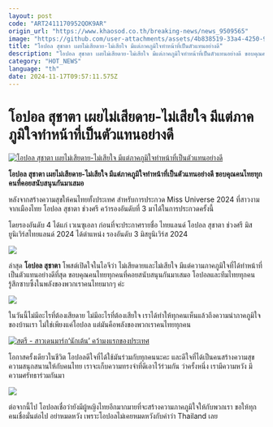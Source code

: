 ```yaml
---
layout: post
code: "ART2411170952QOK9AR"
origin_url: "https://www.khaosod.co.th/breaking-news/news_9509565"
image: "https://github.com/user-attachments/assets/4b838519-33a4-4250-9519-510b57dd80f0"
title: "โอปอล สุชาตา เผยไม่เสียดาย-ไม่เสียใจ มีแต่ภาคภูมิใจทำหน้าที่เป็นตัวแทนอย่างดี"
description: "โอปอล สุชาตา เผยไม่เสียดาย-ไม่เสียใจ มีแต่ภาคภูมิใจทำหน้าที่เป็นตัวแทนอย่างดี ขอบคุณคนไทยทุกคนที่คอยสนับสนุนกันมาเสมอมาตลอด"
category: "HOT_NEWS"
language: "th"
date: 2024-11-17T09:57:11.575Z
---
```


# โอปอล สุชาตา เผยไม่เสียดาย-ไม่เสียใจ มีแต่ภาคภูมิใจทำหน้าที่เป็นตัวแทนอย่างดี

[![โอปอล สุชาตา เผยไม่เสียดาย-ไม่เสียใจ มีแต่ภาคภูมิใจทำหน้าที่เป็นตัวแทนอย่างดี](https://www.khaosod.co.th/wpapp/uploads/2024/11/Opal-Suchata5445-2.jpg "โอปอล สุชาตา เผยไม่เสียดาย-ไม่เสียใจ มีแต่ภาคภูมิใจทำหน้าที่เป็นตัวแทนอย่างดี")](https://www.khaosod.co.th/wpapp/uploads/2024/11/Opal-Suchata5445-2.jpg)

**โอปอล สุชาตา เผยไม่เสียดาย-ไม่เสียใจ มีแต่ภาคภูมิใจทำหน้าที่เป็นตัวแทนอย่างดี ขอบคุณคนไทยทุกคนที่คอยสนับสนุนกันมาเสมอ**

หลังจากสร้างความสุขให้คนไทยทั้งประเทศ สำหรับการประกวด Miss Universe 2024 ที่สาวงามจากเมืองไทย โอปอล สุชาตา ช่วงศรี คว้ารองอันดับที่ 3 มาได้ในการประกวดครั้งนี้

โดยรองอันดับ 4 ได้แก่ เวเนซุเอลา ก่อนที่จะประกาศรายชื่อ ไทยแลนด์ โอปอล สุชาตา ช่วงศรี มิสยูนิเวิร์สไทยแลนด์ 2024 ได้ตำแหน่ง รองอันดับ 3 มิสยูนิเวิร์ส 2024

[![](https://www.khaosod.co.th/wpapp/uploads/2024/11/Empathy1117-1.jpg)](https://www.khaosod.co.th/wpapp/uploads/2024/11/Empathy1117-1.jpg)

ล่าสุด **โอปอล สุชาตา** โพสต์เปิดใจในไอจีว่า ไม่เสียดายและไม่เสียใจ มีแต่ความภาคภูมิใจที่ได้ทำหน้าที่เป็นตัวแทนอย่างดีที่สุด ขอบคุณคนไทยทุกคนที่คอยสนับสนุนกันมาเสมอ โอปอลและทีมไทยทุกคนรู้สึกซาบซึ้งในพลังของพวกเราคนไทยมากๆ ค่ะ

[![](https://www.khaosod.co.th/wpapp/uploads/2024/11/Opal-Suchata5445-1.png)](https://www.khaosod.co.th/wpapp/uploads/2024/11/Opal-Suchata5445-1.png)

ในวันนี้ไม่มีอะไรที่ต้องเสียดาย ไม่มีอะไรที่ต้องเสียใจ เราได้ทำให้ทุกคนเห็นแล้วถึงความน่าภาคภูมิใจของบ้านเรา ไม่ใช่เพียงแค่โอปอล แต่มันคือพลังของพวกเราคนไทยทุกคน

[![สตรี - สาวเดนมาร์ก‘นักเต้น’ คว้ามงแรกของประเทศ](https://www.khaosod.co.th/wpapp/uploads/2024/11/MIS20.jpg)](https://www.khaosod.co.th/wpapp/uploads/2024/11/MIS20.jpg)

โอกาสครั้งเดียวในชีวิต โอปอลดีใจที่ได้ใช้มันร่วมกับทุกคนนะคะ และดีใจที่ได้เป็นคนสร้างความสุข ความสนุกสนานให้กับคนไทย เราจะเก็บความทรงจำที่ดีเอาไว้ร่วมกัน ว่าครั้งหนึ่ง เรามีความหวัง มีความศรัทธาร่วมกันมา

[![](https://www.khaosod.co.th/wpapp/uploads/2024/11/suchaaata96-4.png)](https://www.khaosod.co.th/wpapp/uploads/2024/11/suchaaata96-4.png)

ต่อจากนี้ไป โอปอลเชื่อว่ายังมีผู้หญิงไทยอีกมากมายที่จะสร้างความภาคภูมิใจให้กับพวกเรา ขอให้ทุกคนเชื่อมั่นต่อไป อย่าหมดหวัง เพราะโอปอลไม่เคยหมดหวังกับคำว่า Thailand เลย